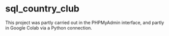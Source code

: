 # sql_country_club

This project was partly carried out in the PHPMyAdmin interface, and partly in Google Colab via a Python connection.

